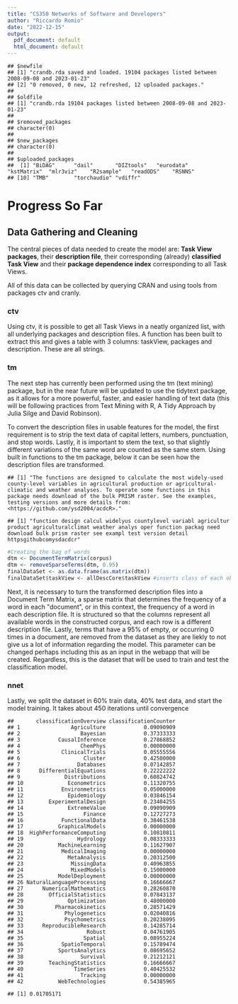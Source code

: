 ```yaml
---
title: "CS350 Networks of Software and Developers"
author: "Riccardo Romio"
date: "2022-12-15"
output:
  pdf_document: default
  html_document: default
---
```



```
## $newfile
## [1] "crandb.rda saved and loaded. 19104 packages listed between 2008-09-08 and 2023-01-23"
## [2] "0 removed, 0 new, 12 refreshed, 12 uploaded packages."                               
## 
## $oldfile
## [1] "crandb.rda 19104 packages listed between 2008-09-08 and 2023-01-23"
## 
## $removed_packages
## character(0)
## 
## $new_packages
## character(0)
## 
## $uploaded_packages
##  [1] "BiDAG"      "dail"       "DIZtools"   "eurodata"   "kstMatrix"  "mlr3viz"    "R2sample"   "readODS"    "RSNNS"     
## [10] "TMB"        "torchaudio" "vdiffr"
```
# Progress So Far

## Data Gathering and Cleaning

The central pieces of data needed to create the model are: **Task View packages**, their **description file**, their corresponding (already) **classified Task View** and their **package dependence index** corresponding to all Task Views.

All of this data can be collected by querying CRAN and using tools from packages ctv and cranly.

### ctv

Using ctv, it is possible to get all Task Views in a neatly organized list, with all underlying packages and description files. A function has been built to extract this and gives a table with 3 columns: taskView, packages and description. These are all strings.

### tm
The next step has currently been performed using the tm (text mining) package, but in the near future will be updated to use the tidytext package, as it allows for a more powerful, faster, and easier handling of text data (this will be following practices from Text Mining with R, A Tidy Approach by Julia Silge and David Robinson). 

To convert the description files in usable features for the model, the first requirement is to strip the text data of capital letters, numbers, punctuation, and stop words. Lastly, it is important to stem the text, so that slightly different variations of the same word are counted as the same stem. Using built in functions to the tm package, below it can be seen how the description files are transformed.









```
## [1] "The functions are designed to calculate the most widely-used county-level variables in agricultural production or agricultural-climatic and weather analyses. To operate some functions in this package needs download of the bulk PRISM raster. See the examples, testing versions and more details from: <https://github.com/ysd2004/acdcR>."
```

```
## [1] "function design calcul widelyus countylevel variabl agricultur product agriculturalclimat weather analys oper function packag need download bulk prism raster see exampl test version detail httpsgithubcomysdacdcr"
```


```r
#Creating the bag of words
dtm <- DocumentTermMatrix(corpus)
dtm <- removeSparseTerms(dtm, 0.95)
finalDataSet <- as.data.frame(as.matrix(dtm))
finalDataSet$taskView <- allDescCore$taskView #inserts class of each observation for the model (perhaps put this after Package dependence index so this is the last column)
```

Next, it is necessary to turn the transformed description files into a Document Term Matrix, a sparse matrix that determines the frequency of a word in each "document", or in this context, the frequency of a word in each description file. It is structured so that the columns represent all available words in the constructed corpus, and each row is a different description file. Lastly, terms that have a 95% of empty, or occurring 0 times in a document, are removed from the dataset as they are liekly to not give us a lot of information regarding the model. This parameter can be changed perhaps including this as an input in the webapp that will be created. Regardless, this is the dataset that will be used to train and test the classification model.



### nnet

Lastly, we split the dataset in 60% train data, 40% test data, and start the model training. It takes about 450 iterations until convergence




```
##       classificationOverview classificationCounter
## 1                Agriculture            0.09090909
## 2                   Bayesian            0.37333333
## 3            CausalInference            0.27868852
## 4                   ChemPhys            0.00000000
## 5             ClinicalTrials            0.05555556
## 6                    Cluster            0.42500000
## 7                  Databases            0.07142857
## 8      DifferentialEquations            0.22222222
## 9              Distributions            0.60824742
## 10              Econometrics            0.11320755
## 11            Environmetrics            0.05000000
## 12              Epidemiology            0.03846154
## 13        ExperimentalDesign            0.23404255
## 14              ExtremeValue            0.09090909
## 15                   Finance            0.12727273
## 16            FunctionalData            0.38461538
## 17           GraphicalModels            0.00000000
## 18  HighPerformanceComputing            0.10810811
## 19                 Hydrology            0.08333333
## 20           MachineLearning            0.11627907
## 21            MedicalImaging            0.00000000
## 22              MetaAnalysis            0.20312500
## 23               MissingData            0.40963855
## 24               MixedModels            0.15000000
## 25           ModelDeployment            0.00000000
## 26 NaturalLanguageProcessing            0.16666667
## 27      NumericalMathematics            0.28260870
## 28        OfficialStatistics            0.07843137
## 29              Optimization            0.48000000
## 30          Pharmacokinetics            0.28571429
## 31             Phylogenetics            0.02040816
## 32             Psychometrics            0.20238095
## 33      ReproducibleResearch            0.14285714
## 34                    Robust            0.04761905
## 35                   Spatial            0.08955224
## 36            SpatioTemporal            0.15789474
## 37           SportsAnalytics            0.08695652
## 38                  Survival            0.21212121
## 39        TeachingStatistics            0.16666667
## 40                TimeSeries            0.40425532
## 41                  Tracking            0.00000000
## 42           WebTechnologies            0.54385965
```

```
## [1] 0.01705171
```

